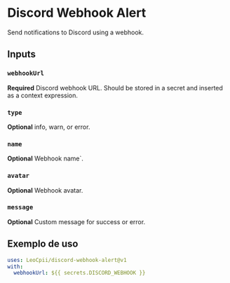 # Discord Webhook Alert

Send notifications to Discord using a webhook.

## Inputs

### `webhookUrl`

**Required** Discord webhook URL. Should be stored in a secret and inserted as a context expression.

### `type`

**Optional** info, warn, or error.

### `name`

**Optional** Webhook name`.

### `avatar`

**Optional** Webhook avatar.

### `message`

**Optional** Custom message for success or error.

## Exemplo de uso

```yml
uses: LeoCpii/discord-webhook-alert@v1
with:
  webhookUrl: ${{ secrets.DISCORD_WEBHOOK }}
```
